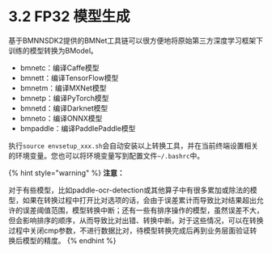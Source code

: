 # 3.2 FP32 模型生成

​基于BMNNSDK2提供的BMNet工具链可以很方便地将原始第三方深度学习框架下训练的模型转换为BModel。

* bmnetc：编译Caffe模型
* bmnett：编译TensorFlow模型
* bmnetm：编译MXNet模型
* bmnetp：编译PyTorch模型
* bmnetd：编译Darknet模型
* bmneto：编译ONNX模型
* bmpaddle：编译PaddlePaddle模型

执行`source envsetup_xxx.sh`会自动安装以上转换工具，并在当前终端设置相关的环境变量。您也可以将环境变量写到配置文件`~/.bashrc`中。

{% hint style="warning" %}
**注意：**

对于有些模型，比如paddle-ocr-detection或其他算子中有很多累加或除法的模型，如果在转换过程中打开比对选项的话，会由于误差累计而导致比对结果超出允许的误差阈值范围，模型转换中断；还有一些有排序操作的模型，虽然误差不大，但会影响排序的顺序，从而导致比对出错、转换中断。对于这些情况，可以在转换过程中关闭cmp参数，不进行数据比对，待模型转换完成后再到业务层面验证转换后模型的精度。
{% endhint %}

